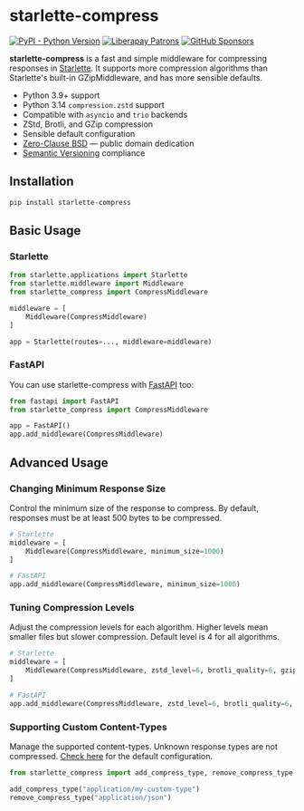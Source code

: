 # starlette-compress

[![PyPI - Python Version](https://shields.monicz.dev/pypi/pyversions/starlette-compress)](https://pypi.org/project/starlette-compress)
[![Liberapay Patrons](https://shields.monicz.dev/liberapay/patrons/Zaczero?logo=liberapay&label=Patrons)](https://liberapay.com/Zaczero/)
[![GitHub Sponsors](https://shields.monicz.dev/github/sponsors/Zaczero?logo=github&label=Sponsors&color=%23db61a2)](https://github.com/sponsors/Zaczero)

**starlette-compress** is a fast and simple middleware for compressing responses in [Starlette](https://www.starlette.io). It supports more compression algorithms than Starlette's built-in GZipMiddleware, and has more sensible defaults.

- Python 3.9+ support
- Python 3.14 `compression.zstd` support
- Compatible with `asyncio` and `trio` backends
- ZStd, Brotli, and GZip compression
- Sensible default configuration
- [Zero-Clause BSD](https://choosealicense.com/licenses/0bsd/) — public domain dedication
- [Semantic Versioning](https://semver.org) compliance

## Installation

```sh
pip install starlette-compress
```

## Basic Usage

### Starlette

```py
from starlette.applications import Starlette
from starlette.middleware import Middleware
from starlette_compress import CompressMiddleware

middleware = [
    Middleware(CompressMiddleware)
]

app = Starlette(routes=..., middleware=middleware)
```

### FastAPI

You can use starlette-compress with [FastAPI](https://fastapi.tiangolo.com) too:

```py
from fastapi import FastAPI
from starlette_compress import CompressMiddleware

app = FastAPI()
app.add_middleware(CompressMiddleware)
```

## Advanced Usage

### Changing Minimum Response Size

Control the minimum size of the response to compress. By default, responses must be at least 500 bytes to be compressed.

```py
# Starlette
middleware = [
    Middleware(CompressMiddleware, minimum_size=1000)
]

# FastAPI
app.add_middleware(CompressMiddleware, minimum_size=1000)
```

### Tuning Compression Levels

Adjust the compression levels for each algorithm. Higher levels mean smaller files but slower compression. Default level is 4 for all algorithms.

```py
# Starlette
middleware = [
    Middleware(CompressMiddleware, zstd_level=6, brotli_quality=6, gzip_level=6)
]

# FastAPI
app.add_middleware(CompressMiddleware, zstd_level=6, brotli_quality=6, gzip_level=6)
```

### Supporting Custom Content-Types

Manage the supported content-types. Unknown response types are not compressed. [Check here](https://github.com/Zaczero/starlette-compress/blob/main/starlette_compress/__init__.py) for the default configuration.

```py
from starlette_compress import add_compress_type, remove_compress_type

add_compress_type("application/my-custom-type")
remove_compress_type("application/json")
```
